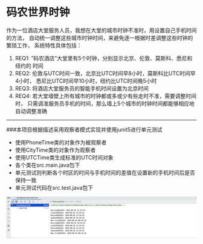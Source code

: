 # 码农世界时钟
作为一位酒店大堂服务人员，我想在大堂的城市时钟不准时，用设置自己手机时间的方法，
自动统一调整这些城市时钟时间，来避免逐一根据时差调整这些时钟的繁琐工作，
系统特性具体包括：
1.	REQ1: ”码农酒店”大堂里有5个时钟，分别显示北京、伦敦、莫斯科、悉尼和纽约的
时间
2.	REQ2: 伦敦与UTC时间一致，北京比UTC时间早8小时，莫斯科比UTC时间早4小时，
悉尼比UTC时间早10小时，纽约比UTC时间晚5小时
3.	REQ3: 将酒店大堂服务员的智能手机时间设置为北京时间
4.	REQ4: 若大堂墙壁上所有城市的时钟都或多或少有些走时不准，需要调整时间时，
只需调准服务员手机的时间，那么墙上5个城市的时钟时间都能够相应地自动调整准确
---
###本项目根据描述采用观察者模式实现并使用junit5进行单元测试
- 使用PhoneTime类的对象作为被观察者
- 使用CityTime类的对象作为观察者
- 使用UTCTime类生成标准的UTC时间对象
- 各个类在src.main.java包下
- 单元测试则判断各个时区的时间与手机时间的差值在设置新的手机时间后是否保持一致
- 单元测试代码在src.test.java包下

![单元测试结果](https://github.com/aptx4869tjx/WorldClock/blob/master/src/main/resources/testResult.png)







